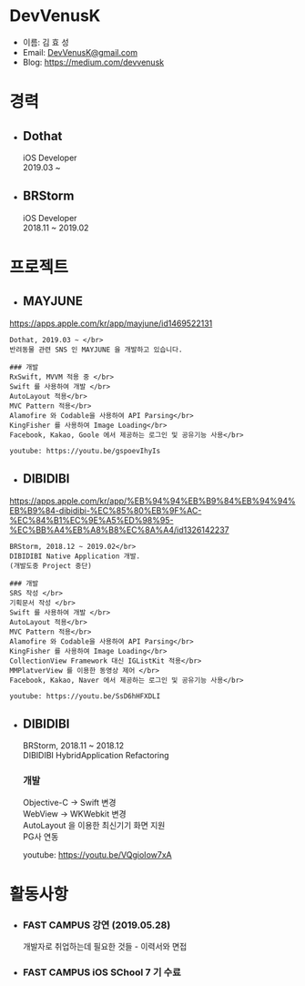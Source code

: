 # DevVenusK

* 이름: 김 효 성 </br>
* Email: DevVenusK@gmail.com </br>
* Blog: https://medium.com/devvenusk

# 경력
 
* ## Dothat </br>
    iOS Developer </br> 
    2019.03 ~
    
* ## BRStorm </br>
    iOS Developer </br>
    2018.11 ~ 2019.02
 
# 프로젝트

* ## MAYJUNE </br>

https://apps.apple.com/kr/app/mayjune/id1469522131


    Dothat, 2019.03 ~ </br>
    반려동물 관련 SNS 인 MAYJUNE 을 개발하고 있습니다.
    
    ### 개발
    RxSwift, MVVM 적용 중 </br>
    Swift 를 사용하여 개발 </br>
    AutoLayout 적용</br>
    MVC Pattern 적용</br>
    Alamofire 와 Codable을 사용하여 API Parsing</br>
    KingFisher 를 사용하여 Image Loading</br>
    Facebook, Kakao, Goole 에서 제공하는 로그인 및 공유기능 사용</br>
    
    youtube: https://youtu.be/gspoevIhyIs
    
* ## DIBIDIBI </br>

https://apps.apple.com/kr/app/%EB%94%94%EB%B9%84%EB%94%94%EB%B9%84-dibidibi-%EC%85%80%EB%9F%AC-%EC%84%B1%EC%9E%A5%ED%98%95-%EC%BB%A4%EB%A8%B8%EC%8A%A4/id1326142237


    BRStorm, 2018.12 ~ 2019.02</br>
    DIBIDIBI Native Application 개발.
    (개발도중 Project 중단)
    
    ### 개발
    SRS 작성 </br>
    기획문서 작성 </br>
    Swift 를 사용하여 개발 </br>
    AutoLayout 적용</br>
    MVC Pattern 적용</br>
    Alamofire 와 Codable을 사용하여 API Parsing</br>
    KingFisher 를 사용하여 Image Loading</br>
    CollectionView Framework 대신 IGListKit 적용</br>
    MMPlatverView 를 이용한 동영상 제어 </br>
    Facebook, Kakao, Naver 에서 제공하는 로그인 및 공유기능 사용</br>
    
    youtube: https://youtu.be/SsD6hHFXDLI
    
* ## DIBIDIBI </br>
    BRStorm, 2018.11 ~ 2018.12 </br>
    DIBIDIBI HybridApplication Refactoring
    
    ### 개발
    Objective-C -> Swift 변경</br>
    WebView -> WKWebkit 변경</br>
    AutoLayout 을 이용한 최신기기 화면 지원</br>
    PG사 연동</br>
    
    youtube: https://youtu.be/VQgioIow7xA
     
# 활동사항

* ### FAST CAMPUS 강연 (2019.05.28) </br> 
   개발자로 취업하는데 필요한 것들 - 이력서와 면접 
* ### FAST CAMPUS iOS SChool 7 기 수료

